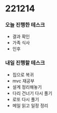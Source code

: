 # 221214

### 오늘 진행한 테스크

- 결과 확인
- 가족 식사
- 인후

### 내일 진행할 테스크

- 집으로 복귀
- mvc 재공부
- 설계 정리해놓기
- 다리 건너기 다시 풀기
- 로또 다시 풀기
- 메일 읽고 일정 정리
